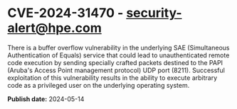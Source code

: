 # CVE-2024-31470 - security-alert@hpe.com

There is a buffer overflow vulnerability in the underlying SAE (Simultaneous Authentication of Equals) service that could lead to unauthenticated remote code execution by sending specially crafted packets destined to the PAPI (Aruba's Access Point management protocol) UDP port (8211). Successful exploitation of this vulnerability results in the ability to execute arbitrary code as a privileged user on the underlying operating system.



**Publish date:** 2024-05-14

